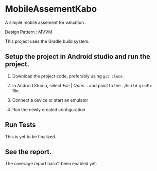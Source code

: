 # MobileAssementKabo
A simple mobile assement for valuation .

Design Pattern : MVVM

This project uses the Gradle build system.

## Setup the project in Android studio and run the project.

1. Download the project code, preferably using `git clone`.
1. In Android Studio, select *File* | *Open...* and point to the `./build.gradle` file.

1. Connect a device or start an emulator
1. Run the newly created configuration

## Run Tests
This is yet to be finalized.

## See the report.

The coverage report hasn't been enabled yet.